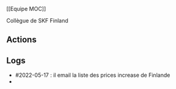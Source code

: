 [[Equipe MOC]]

Collègue de SKF Finland

## Actions

## Logs

- #2022-05-17 : il email la liste des prices increase de Finlande
- 